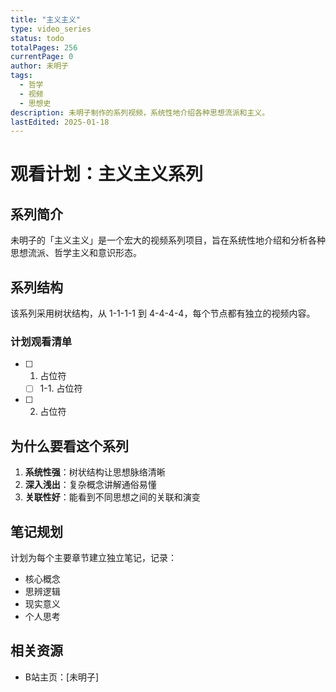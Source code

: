 ```yaml
---
title: "主义主义"
type: video_series
status: todo
totalPages: 256
currentPage: 0
author: 未明子
tags:
  - 哲学
  - 视频
  - 思想史
description: 未明子制作的系列视频，系统性地介绍各种思想流派和主义。
lastEdited: 2025-01-18
---
```


# 观看计划：主义主义系列

## 系列简介

未明子的「主义主义」是一个宏大的视频系列项目，旨在系统性地介绍和分析各种思想流派、哲学主义和意识形态。

## 系列结构

该系列采用树状结构，从 1-1-1-1 到 4-4-4-4，每个节点都有独立的视频内容。

### 计划观看清单

- [ ] 1. 占位符
  - [ ] 1-1. 占位符
- [ ] 2. 占位符

## 为什么要看这个系列

1. **系统性强**：树状结构让思想脉络清晰
2. **深入浅出**：复杂概念讲解通俗易懂
3. **关联性好**：能看到不同思想之间的关联和演变

## 笔记规划

计划为每个主要章节建立独立笔记，记录：
- 核心概念
- 思辨逻辑
- 现实意义
- 个人思考

## 相关资源

- B站主页：[未明子]
